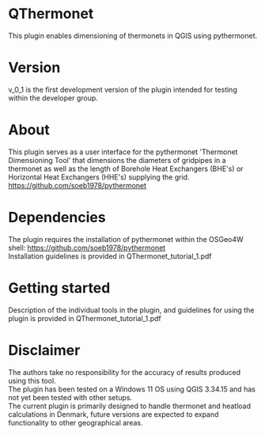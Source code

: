 # QThermonet
This plugin enables dimensioning of thermonets in QGIS using pythermonet.

# Version
v_0_1 is the first development version of the plugin intended for testing within the developer group.

# About
This plugin serves as a user interface for the pythermonet 'Thermonet Dimensioning Tool' that dimensions 
the diameters of gridpipes in a thermonet as well as the length of Borehole Heat Exchangers (BHE's) or 
Horizontal Heat Exchangers (HHE's) supplying the grid.  
https://github.com/soeb1978/pythermonet

# Dependencies
The plugin requires the installation of pythermonet within the OSGeo4W shell: https://github.com/soeb1978/pythermonet  
Installation guidelines is provided in QThermonet_tutorial_1.pdf

# Getting started
Description of the individual tools in the plugin, and guidelines for using the plugin is provided in QThermonet_tutorial_1.pdf

# Disclaimer
The authors take no responsibility for the accuracy of results produced using this tool.  
The plugin has been tested on a Windows 11 OS using QGIS 3.34.15 and has not yet been tested with other setups.  
The current plugin is primarily designed to handle thermonet and heatload calculations in Denmark, future versions are expected to expand functionality to other geographical areas.



